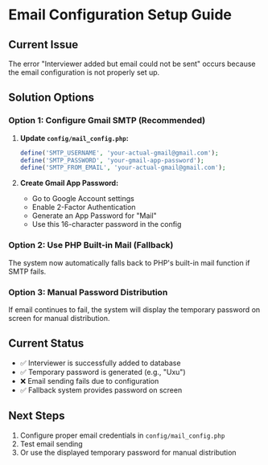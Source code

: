 # Email Configuration Setup Guide

## Current Issue
The error "Interviewer added but email could not be sent" occurs because the email configuration is not properly set up.

## Solution Options

### Option 1: Configure Gmail SMTP (Recommended)

1. **Update `config/mail_config.php`:**
   ```php
   define('SMTP_USERNAME', 'your-actual-gmail@gmail.com');
   define('SMTP_PASSWORD', 'your-gmail-app-password');
   define('SMTP_FROM_EMAIL', 'your-actual-gmail@gmail.com');
   ```

2. **Create Gmail App Password:**
   - Go to Google Account settings
   - Enable 2-Factor Authentication
   - Generate an App Password for "Mail"
   - Use this 16-character password in the config

### Option 2: Use PHP Built-in Mail (Fallback)
The system now automatically falls back to PHP's built-in mail function if SMTP fails.

### Option 3: Manual Password Distribution
If email continues to fail, the system will display the temporary password on screen for manual distribution.

## Current Status
- ✅ Interviewer is successfully added to database
- ✅ Temporary password is generated (e.g., "Uxu")
- ❌ Email sending fails due to configuration
- ✅ Fallback system provides password on screen

## Next Steps
1. Configure proper email credentials in `config/mail_config.php`
2. Test email sending
3. Or use the displayed temporary password for manual distribution

